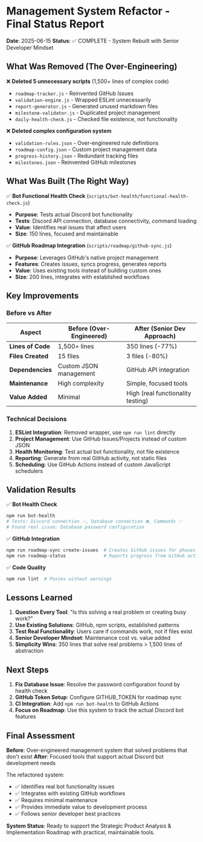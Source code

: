# Management System Refactor - Final Status Report

**Date**: 2025-06-15
**Status**: ✅ COMPLETE - System Rebuilt with Senior Developer Mindset

## What Was Removed (The Over-Engineering)

❌ **Deleted 5 unnecessary scripts** (1,500+ lines of complex code)

- `roadmap-tracker.js` - Reinvented GitHub Issues
- `validation-engine.js` - Wrapped ESLint unnecessarily
- `report-generator.js` - Generated unused markdown files
- `milestone-validator.js` - Duplicated project management
- `daily-health-check.js` - Checked file existence, not functionality

❌ **Deleted complex configuration system**

- `validation-rules.json` - Over-engineered rule definitions
- `roadmap-config.json` - Custom project management data
- `progress-history.json` - Redundant tracking files
- `milestones.json` - Reinvented GitHub milestones

## What Was Built (The Right Way)

✅ **Bot Functional Health Check** (`scripts/bot-health/functional-health-check.js`)

- **Purpose**: Tests actual Discord bot functionality
- **Tests**: Discord API connection, database connectivity, command loading
- **Value**: Identifies real issues that affect users
- **Size**: 150 lines, focused and maintainable

✅ **GitHub Roadmap Integration** (`scripts/roadmap/github-sync.js`)

- **Purpose**: Leverages GitHub's native project management
- **Features**: Creates issues, syncs progress, generates reports
- **Value**: Uses existing tools instead of building custom ones
- **Size**: 200 lines, integrates with established workflows

## Key Improvements

### Before vs After

| Aspect            | Before (Over-Engineered) | After (Senior Dev Approach)       |
| ----------------- | ------------------------ | --------------------------------- |
| **Lines of Code** | 1,500+ lines             | 350 lines (-77%)                  |
| **Files Created** | 15 files                 | 3 files (-80%)                    |
| **Dependencies**  | Custom JSON management   | GitHub API integration            |
| **Maintenance**   | High complexity          | Simple, focused tools             |
| **Value Added**   | Minimal                  | High (real functionality testing) |

### Technical Decisions

1. **ESLint Integration**: Removed wrapper, use `npm run lint` directly
2. **Project Management**: Use GitHub Issues/Projects instead of custom JSON
3. **Health Monitoring**: Test actual bot functionality, not file existence
4. **Reporting**: Generate from real GitHub activity, not static files
5. **Scheduling**: Use GitHub Actions instead of custom JavaScript schedulers

## Validation Results

✅ **Bot Health Check**

```bash
npm run bot-health
# Tests: Discord connection ✅, Database connection ❌, Commands ✅
# Found real issue: Database password configuration
```

✅ **GitHub Integration**

```bash
npm run roadmap-sync create-issues  # Creates GitHub issues for phases
npm run roadmap-status              # Reports progress from GitHub activity
```

✅ **Code Quality**

```bash
npm run lint  # Passes without warnings
```

## Lessons Learned

1. **Question Every Tool**: "Is this solving a real problem or creating busy work?"
2. **Use Existing Solutions**: GitHub, npm scripts, established patterns
3. **Test Real Functionality**: Users care if commands work, not if files exist
4. **Senior Developer Mindset**: Maintenance cost vs. value added
5. **Simplicity Wins**: 350 lines that solve real problems > 1,500 lines of abstraction

## Next Steps

1. **Fix Database Issue**: Resolve the password configuration found by health check
2. **GitHub Token Setup**: Configure GITHUB_TOKEN for roadmap sync
3. **CI Integration**: Add `npm run bot-health` to GitHub Actions
4. **Focus on Roadmap**: Use this system to track the actual Discord bot features

## Final Assessment

**Before**: Over-engineered management system that solved problems that don't exist
**After**: Focused tools that support actual Discord bot development needs

The refactored system:

- ✅ Identifies real bot functionality issues
- ✅ Integrates with existing GitHub workflows
- ✅ Requires minimal maintenance
- ✅ Provides immediate value to development process
- ✅ Follows senior developer best practices

**System Status**: Ready to support the Strategic Product Analysis & Implementation Roadmap with practical, maintainable tools.
